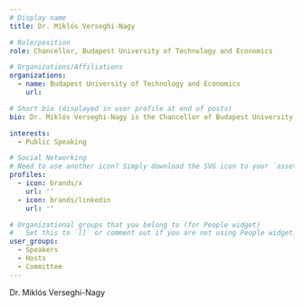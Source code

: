 ```yaml
---
# Display name
title: Dr. Miklós Verseghi-Nagy

# Role/position
role: Chancellor, Budapest University of Technology and Economics

# Organizations/Affiliations
organizations:
  - name: Budapest University of Technology and Economics
    url:

# Short bio (displayed in user profile at end of posts)
bio: Dr. Miklós Verseghi-Nagy is the Chancellor of Budapest University of Technology and Economics.

interests:
  - Public Speaking

# Social Networking
# Need to use another icon? Simply download the SVG icon to your `assets/media/icons/` folder.
profiles:
  - icon: brands/x
    url: ''
  - icon: brands/linkedin
    url: ''

# Organizational groups that you belong to (for People widget)
#   Set this to `[]` or comment out if you are not using People widget.
user_groups:
  - Speakers
  - Hosts
  - Committee
---
```


Dr. Miklós Verseghi-Nagy